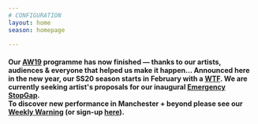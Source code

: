 ```yaml
---
# CONFIGURATION
layout: home
season: homepage

---
```

#### Our [AW19](/current/2019-autumnwinter) programme has now finished — thanks to our artists, audiences & everyone that helped us make it happen… Announced here in the new year, our SS20 season starts in February with a <a href="http://thelowry.com/about-us/festivals-projects/take-a-risk/wtf-wednesday" target="_blank">WTF</a>. We are currently seeking artist's proposals for our inaugural [Emergency StopGap](/hab/emergency).<br>To discover new performance in Manchester + beyond please see our <a href="http://wordofwarning.posthaven.com" target="_blank">Weekly Warning</a> (or sign-up <a href="http://eepurl.com/i_Odb" target="_blank">here</a>).
